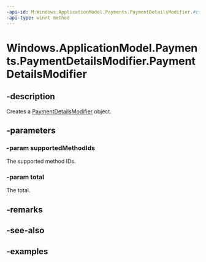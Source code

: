 ```yaml
---
-api-id: M:Windows.ApplicationModel.Payments.PaymentDetailsModifier.#ctor(Windows.Foundation.Collections.IIterable{System.String},Windows.ApplicationModel.Payments.PaymentItem)
-api-type: winrt method
---
```


<!-- Method syntax.
public PaymentDetailsModifier.PaymentDetailsModifier(IIterable<String> supportedMethodIds, PaymentItem total)
-->

# Windows.ApplicationModel.Payments.PaymentDetailsModifier.PaymentDetailsModifier

## -description
Creates a [PaymentDetailsModifier](paymentdetailsmodifier.md) object.

## -parameters

### -param supportedMethodIds
The supported method IDs.

### -param total
The total.

## -remarks

## -see-also

## -examples

